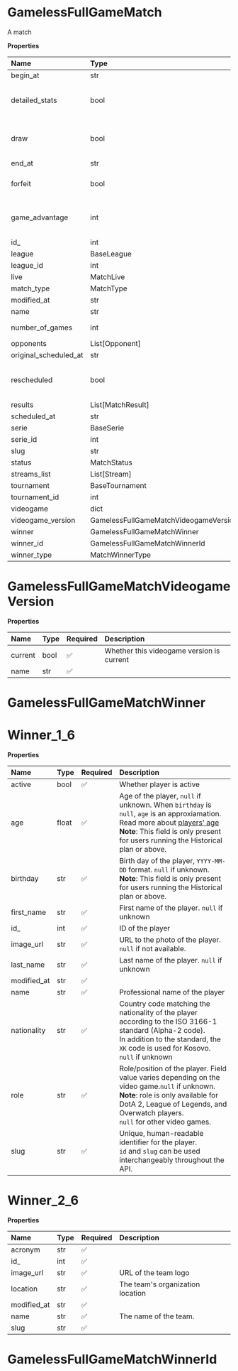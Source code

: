 # GamelessFullGameMatch

A match

**Properties**

| Name                  | Type                                  | Required | Description                              |
| :-------------------- | :------------------------------------ | :------- | :--------------------------------------- |
| begin_at              | str                                   | ✅       |                                          |
| detailed_stats        | bool                                  | ✅       | Whether the match offers full stats      |
| draw                  | bool                                  | ✅       | Whether result of the match is a draw    |
| end_at                | str                                   | ✅       |                                          |
| forfeit               | bool                                  | ✅       | Whether match was forfeited              |
| game_advantage        | int                                   | ✅       | ID of the opponent with a game advantage |
| id\_                  | int                                   | ✅       |                                          |
| league                | BaseLeague                            | ✅       |                                          |
| league_id             | int                                   | ✅       |                                          |
| live                  | MatchLive                             | ✅       |                                          |
| match_type            | MatchType                             | ✅       |                                          |
| modified_at           | str                                   | ✅       |                                          |
| name                  | str                                   | ✅       |                                          |
| number_of_games       | int                                   | ✅       | Number of games                          |
| opponents             | List[Opponent]                        | ✅       |                                          |
| original_scheduled_at | str                                   | ✅       |                                          |
| rescheduled           | bool                                  | ✅       | Whether match has been rescheduled       |
| results               | List[MatchResult]                     | ✅       |                                          |
| scheduled_at          | str                                   | ✅       |                                          |
| serie                 | BaseSerie                             | ✅       |                                          |
| serie_id              | int                                   | ✅       |                                          |
| slug                  | str                                   | ✅       |                                          |
| status                | MatchStatus                           | ✅       |                                          |
| streams_list          | List[Stream]                          | ✅       |                                          |
| tournament            | BaseTournament                        | ✅       |                                          |
| tournament_id         | int                                   | ✅       |                                          |
| videogame             | dict                                  | ✅       |                                          |
| videogame_version     | GamelessFullGameMatchVideogameVersion | ✅       |                                          |
| winner                | GamelessFullGameMatchWinner           | ✅       |                                          |
| winner_id             | GamelessFullGameMatchWinnerId         | ✅       |                                          |
| winner_type           | MatchWinnerType                       | ✅       |                                          |

# GamelessFullGameMatchVideogameVersion

**Properties**

| Name    | Type | Required | Description                               |
| :------ | :--- | :------- | :---------------------------------------- |
| current | bool | ✅       | Whether this videogame version is current |
| name    | str  | ✅       |                                           |

# GamelessFullGameMatchWinner

# Winner_1_6

**Properties**

| Name        | Type  | Required | Description                                                                                                                                                                                                                                    |
| :---------- | :---- | :------- | :--------------------------------------------------------------------------------------------------------------------------------------------------------------------------------------------------------------------------------------------- |
| active      | bool  | ✅       | Whether player is active                                                                                                                                                                                                                       |
| age         | float | ✅       | Age of the player, `null` if unknown. When `birthday` is `null`, `age` is an approxiamation. Read more about [players' age](/docs/about-players-age) <br/>**Note**: This field is only present for users running the Historical plan or above. |
| birthday    | str   | ✅       | Birth day of the player, `YYYY-MM-DD` format. `null` if unknown. <br/>**Note**: This field is only present for users running the Historical plan or above.                                                                                     |
| first_name  | str   | ✅       | First name of the player. `null` if unknown                                                                                                                                                                                                    |
| id\_        | int   | ✅       | ID of the player                                                                                                                                                                                                                               |
| image_url   | str   | ✅       | URL to the photo of the player. `null` if not available.                                                                                                                                                                                       |
| last_name   | str   | ✅       | Last name of the player. `null` if unknown                                                                                                                                                                                                     |
| modified_at | str   | ✅       |                                                                                                                                                                                                                                                |
| name        | str   | ✅       | Professional name of the player                                                                                                                                                                                                                |
| nationality | str   | ✅       | Country code matching the nationality of the player according to the ISO 3166-1 standard (Alpha-2 code). <br/>In addition to the standard, the `XK` code is used for Kosovo. <br/>`null` if unknown                                            |
| role        | str   | ✅       | Role/position of the player. Field value varies depending on the video game.`null` if unknown. <br/>**Note**: role is only available for DotA 2, League of Legends, and Overwatch players. <br/>`null` for other video games.                  |
| slug        | str   | ✅       | Unique, human-readable identifier for the player. <br/>`id` and `slug` can be used interchangeably throughout the API.                                                                                                                         |

# Winner_2_6

**Properties**

| Name        | Type | Required | Description                      |
| :---------- | :--- | :------- | :------------------------------- |
| acronym     | str  | ✅       |                                  |
| id\_        | int  | ✅       |                                  |
| image_url   | str  | ✅       | URL of the team logo             |
| location    | str  | ✅       | The team's organization location |
| modified_at | str  | ✅       |                                  |
| name        | str  | ✅       | The name of the team.            |
| slug        | str  | ✅       |                                  |

# GamelessFullGameMatchWinnerId
